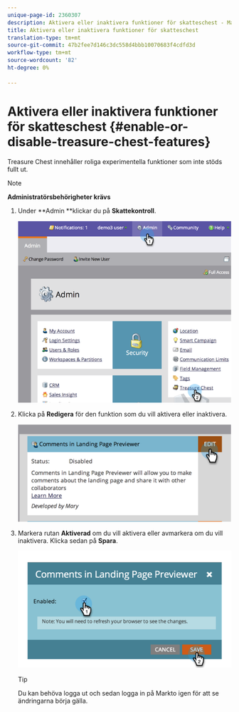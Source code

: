 ```yaml
---
unique-page-id: 2360307
description: Aktivera eller inaktivera funktioner för skatteschest - Marketo Docs - Produktdokumentation
title: Aktivera eller inaktivera funktioner för skatteschest
translation-type: tm+mt
source-git-commit: 47b2fee7d146c3dc558d4bbb10070683f4cdfd3d
workflow-type: tm+mt
source-wordcount: '82'
ht-degree: 0%

---
```



# Aktivera eller inaktivera funktioner för skatteschest {#enable-or-disable-treasure-chest-features}

Treasure Chest innehåller roliga experimentella funktioner som inte stöds fullt ut.

>[!NOTE]
>
>**Administratörsbehörigheter krävs**

1. Under **Admin **klickar du på **Skattekontroll**.

   ![](assets/image2014-9-16-17-3a0-3a36.png)

1. Klicka på **Redigera** för den funktion som du vill aktivera eller inaktivera.

   ![](assets/image2014-9-16-16-3a53-3a42.png)

1. Markera rutan **Aktiverad** om du vill aktivera eller avmarkera om du vill inaktivera. Klicka sedan på **Spara**.

   ![](assets/image2014-9-16-16-3a53-3a53.png)

   >[!TIP]
   >
   >
   >Du kan behöva logga ut och sedan logga in på Markto igen för att se ändringarna börja gälla.

